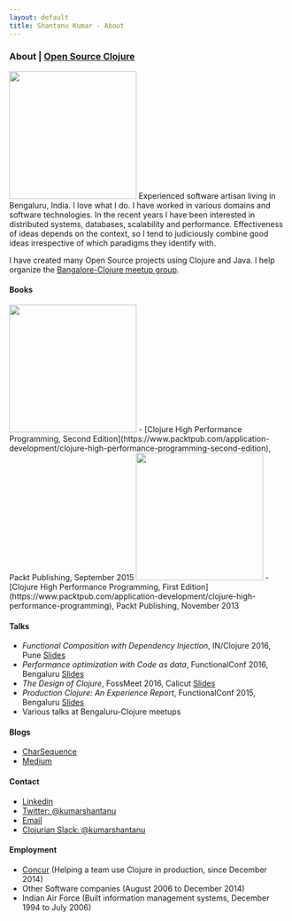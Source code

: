 ```yaml
---
layout: default
title: Shantanu Kumar - About
---
```

### About | [Open Source Clojure](/clojure-oss.html)

<img src="https://avatars0.githubusercontent.com/u/109792?s=460&v=4" width="230px" height="230px" />
Experienced software artisan living in Bengaluru, India. I love what I do. I have worked in various domains and
software technologies. In the recent years I have been interested in distributed systems, databases, scalability
and performance. Effectiveness of ideas depends on the context, so I tend to judiciously combine good ideas
irrespective of which paradigms they identify with.

I have created many Open Source projects using Clojure and Java. I help organize the
[Bangalore-Clojure meetup group](https://www.meetup.com/Bangalore-Clojure-User-Group/).


#### Books

<img src="https://d1ldz4te4covpm.cloudfront.net/sites/default/files/imagecache/ppv4_main_book_cover/3642OS_4596_Clojure%20High%20Performance%20Programming,%20Second%20Edition.jpg" width="230px" height="230px" />
- [Clojure High Performance Programming, Second Edition](https://www.packtpub.com/application-development/clojure-high-performance-programming-second-edition), Packt Publishing, September 2015
<img src="https://dz13w8afd47il.cloudfront.net/sites/default/files/imagecache/ppv4_main_book_cover/5606OS.jpg" width="230px" height="230px"/>
- [Clojure High Performance Programming, First Edition](https://www.packtpub.com/application-development/clojure-high-performance-programming), Packt Publishing, November 2013


#### Talks

- _Functional Composition with Dependency Injection_, IN/Clojure 2016, Pune [Slides](https://speakerdeck.com/kumarshantanu/clojure-2016)
- _Performance optimization with Code as data_, FunctionalConf 2016, Bengaluru [Slides](https://speakerdeck.com/kumarshantanu/performance-optimization-with-code-as-data-in-clojure)
- _The Design of Clojure_, FossMeet 2016, Calicut [Slides](https://speakerdeck.com/kumarshantanu/the-design-of-clojure)
- _Production Clojure: An Experience Report_, FunctionalConf 2015, Bengaluru [Slides](https://speakerdeck.com/kumarshantanu/production-clojure-an-experience-report)
- Various talks at Bengaluru-Clojure meetups


#### Blogs

- [CharSequence](http://charsequence.blogspot.in/)
- [Medium](https://medium.com/@kumarshantanu)


#### Contact

- [Linkedin](https://www.linkedin.com/in/shantanuk06/)
- [Twitter: @kumarshantanu](https://twitter.com/kumarshantanu)
- [Email](mailto:kumar.shantanu@gmail.com)
- [Clojurian Slack: @kumarshantanu](https://clojurians.slack.com/team/U066J7E2U)


#### Employment

- [Concur](https://www.concur.com/) (Helping a team use Clojure in production, since December 2014)
- Other Software companies (August 2006 to December 2014)
- Indian Air Force (Built information management systems, December 1994 to July 2006)
